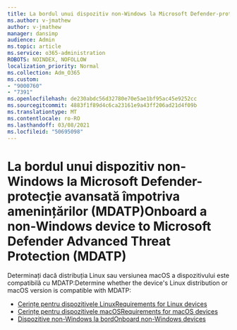 ```yaml
---
title: La bordul unui dispozitiv non-Windows la Microsoft Defender-protecție avansată împotriva amenințărilor (MDATP)
ms.author: v-jmathew
author: v-jmathew
manager: dansimp
audience: Admin
ms.topic: article
ms.service: o365-administration
ROBOTS: NOINDEX, NOFOLLOW
localization_priority: Normal
ms.collection: Adm_O365
ms.custom:
- "9000760"
- "7391"
ms.openlocfilehash: de230abdc56d32780e70e5ae1bf95ac45e9252cc
ms.sourcegitcommit: 4883f1f89d4c6ca23161e9a43ff206ad21d4f09b
ms.translationtype: MT
ms.contentlocale: ro-RO
ms.lasthandoff: 03/08/2021
ms.locfileid: "50695098"
---
```

# <a name="onboard-a-non-windows-device-to-microsoft-defender-advanced-threat-protection-mdatp"></a><span data-ttu-id="edb26-102">La bordul unui dispozitiv non-Windows la Microsoft Defender-protecție avansată împotriva amenințărilor (MDATP)</span><span class="sxs-lookup"><span data-stu-id="edb26-102">Onboard a non-Windows device to Microsoft Defender Advanced Threat Protection (MDATP)</span></span>

<span data-ttu-id="edb26-103">Determinați dacă distribuția Linux sau versiunea macOS a dispozitivului este compatibilă cu MDATP:</span><span class="sxs-lookup"><span data-stu-id="edb26-103">Determine whether the device's Linux distribution or macOS version is compatible with MDATP:</span></span>

- [<span data-ttu-id="edb26-104">Cerințe pentru dispozitivele Linux</span><span class="sxs-lookup"><span data-stu-id="edb26-104">Requirements for Linux devices</span></span>](https://go.microsoft.com/fwlink/?linkid=2143462)
- [<span data-ttu-id="edb26-105">Cerințe pentru dispozitivele macOS</span><span class="sxs-lookup"><span data-stu-id="edb26-105">Requirements for macOS devices</span></span>](https://go.microsoft.com/fwlink/?linkid=2143461)
- [<span data-ttu-id="edb26-106">Dispozitive non-Windows la bord</span><span class="sxs-lookup"><span data-stu-id="edb26-106">Onboard non-Windows devices</span></span>](https://go.microsoft.com/fwlink/?linkid=2143628)
